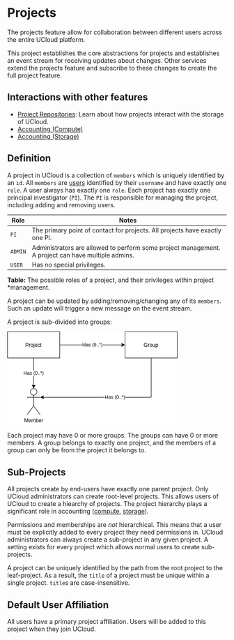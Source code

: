 # Projects

The projects feature allow for collaboration between different users across the entire UCloud platform.

This project establishes the core abstractions for projects and establishes an event stream for receiving updates about
changes. Other services extend the projects feature and subscribe to these changes to create the full project feature.

## Interactions with other features

- [Project Repositories](../project-repository-service/README.md): Learn about
  how projects interact with the storage of UCloud.
- [Accounting (Compute)](../accounting-compute-service/README.md)
- [Accounting (Storage)](../accounting-compute-service/README.md)

## Definition

A project in UCloud is a collection of `members` which is uniquely identified by an `id`. All `members` are 
[users](../auth-service) identified by their `username` and have exactly one `role`. A user always has exactly one
`role`. Each project has exactly one principal investigator (`PI`). The `PI` is responsible for managing the project,
including adding and removing users.

| Role           | Notes                                                                                              |
|----------------|----------------------------------------------------------------------------------------------------|
| `PI`           | The primary point of contact for projects. All projects have exactly one PI.                       |
| `ADMIN`        | Administrators are allowed to perform some project management. A project can have multiple admins. |
| `USER`         | Has no special privileges.                                                                         |

**Table:** The possible roles of a project, and their privileges within project
*management.

A project can be updated by adding/removing/changing any of its `members`. Such an update will trigger a new message
on the event stream.

A project is sub-divided into groups:

![](wiki/structure.png)

Each project may have 0 or more groups. The groups can have 0 or more members. A group belongs to exactly one project,
and the members of a group can only be from the project it belongs to.

## Sub-Projects

All projects create by end-users have exactly one parent project. Only UCloud administrators can create root-level
projects. This allows users of UCloud to create a hiearchy of projects. The project hierarchy plays a significant role
in accounting ([compute](../accounting-compute-service/README.md), [storage](../accounting-storage-service/README.md)).

Permissions and memberships are _not_ hierarchical. This means that a user must be explicitly added to every project
they need permissions in. UCloud administrators can always create a sub-project in any given project. A setting exists
for every project which allows normal users to create sub-projects.

A project can be uniquely identified by the path from the root project to the leaf-project. As a result, the `title` of
a project must be unique within a single project. `title`s are case-insensitive.

## Default User Affiliation

All users have a primary project affiliation. Users will be added to this project when they join UCloud.
